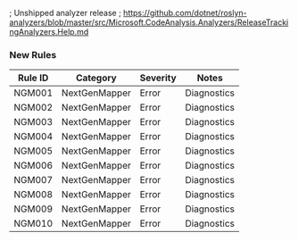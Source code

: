 ﻿; Unshipped analyzer release
; https://github.com/dotnet/roslyn-analyzers/blob/master/src/Microsoft.CodeAnalysis.Analyzers/ReleaseTrackingAnalyzers.Help.md

### New Rules
Rule ID | Category | Severity | Notes
--------|----------|----------|-------
NGM001 | NextGenMapper | Error | Diagnostics
NGM002 | NextGenMapper | Error | Diagnostics
NGM003 | NextGenMapper | Error | Diagnostics
NGM004 | NextGenMapper | Error | Diagnostics
NGM005 | NextGenMapper | Error | Diagnostics
NGM006 | NextGenMapper | Error | Diagnostics
NGM007 | NextGenMapper | Error | Diagnostics
NGM008 | NextGenMapper | Error | Diagnostics
NGM009 | NextGenMapper | Error | Diagnostics
NGM010 | NextGenMapper | Error | Diagnostics